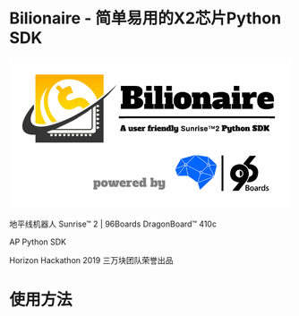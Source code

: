 # Bilionaire - 简单易用的X2芯片Python SDK

![logo](logo.jpg)

地平线机器人 Sunrise™ 2 | 96Boards DragonBoard™ 410c

AP Python SDK

Horizon Hackathon 2019 三万块团队荣誉出品

# 使用方法
